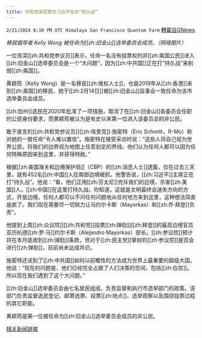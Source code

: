 ```yaml
---
title: 共和党高层警告习近平在玩“持久战”
---
```

`2/21/2024 8:10 PM UTC Himalaya San Francisco Quantum Farm` [轉載自GNews](https://gnews.org/articles/2329910)

*移民倡导者 Kelly Wong 被任命为[[zh:旧金山]]选举委员会成员。（网络图片）*

一位资深[[zh:共和党参议员]]表示，任命一名没有投票权的非[[zh:美国公民]]进入[[zh:旧金山]]选举委员会是一个“大问题”，因为[[zh:中共国]]正在打“持久战”来削弱[[zh:美国]]。

黄颖筠（Kelly Wong）是一名移民[[zh:维权人士]]，也是2019年从[[zh:香港]]来到[[zh:美国]]的移民，她于[[zh:2月14日]]被[[zh:旧金山]]监事会一致任命为该市选举委员会成员。

[[zh:加州]]选民在2020年批准了一项措施，取消了在[[zh:旧金山]]各委员会任职的公民身份要求，而黄颖筠被认为是有史以来第一位进入该委员会的非公民。

敢于直言的[[zh:共和党参议员]][[zh:埃里克]]·施密特（Eric Schmitt，R-Mo）称对她的一致任命“令人难以置信”。施密特在接受采访时说：“这些人将自己视为世界公民，将我们的边界视为地图上任意划定的界线。他们认为任何人都可以因为任何特殊原因来到这里，并获得特赦。”

根据[[zh:美国海关和边境保护局]]（CBP）的[[zh:消息人士]]透露，仅在过去三天里，就有452名[[zh:中国]]人在南部边境被抓。他警告说，[[zh:习近平]]主席正在打“持久战”。他说：“看，他们正用[[zh:芬太尼]]充斥我们的边境，杀害[[zh:美国]]人。[[zh:中国]]在这里打持久战。你知道，这就是文明最终会迷失方向的方式，开放边境，任何人都可以不问任何问题地从任何地方来到这里，这种想法简直是疯了。我们现在需要尽一切努力让马约尔卡斯（Mayorkas）和[[zh:乔·拜登]]负责”。

他提到上周[[zh:众议院]][[zh:共和党]]投票[[zh:弹劾]][[zh:拜登]]的最高边境官员亚历杭德[[zh:罗·马]]约尔卡斯（Alejandro Mayorkas）部长。[[zh:参议院]]预计将在本月底收到[[zh:弹劾]]条款，但对于[[zh:民主党]]掌权的[[zh:参议院]]是否会进行[[zh:弹劾]]，目前尚未达成共识。

施密特还谈到了[[zh:中共国]]如何以前瞻性的方法成为世界上最重要的超级大国。他说：“现在的问题是，他们已经完全占据了人们决策的空间，包括[[zh:白宫]]。所以现在我们遇到了这个大问题。”

[[zh:旧金山]]选举委员会由七名居民组成，负责监督和执行市选举部门的政策。该部门负责监督选民登记、邮寄选票、投票[[zh:地点]]、选举观察以及围绕投票过程的其它职能。 

黄颖筠是第一位被任命为[[zh:旧金山]]选举委员会成员的非公民。

[相关新闻链接](https://www.dailymail.co.uk/news/article-13105353/chinese-immigrant-kelly-wong-san-francisco-election-commission.html?ico=topics_pagination_mobile)
